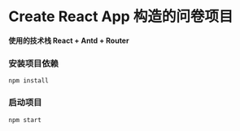 # Create React App 构造的问卷项目

**使用的技术栈 React + Antd + Router**

### 安装项目依赖
`npm install`

### 启动项目
`npm start`
